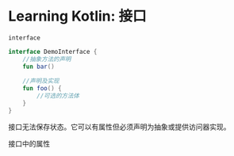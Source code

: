 # Learning Kotlin: 接口


`interface`

```kotlin
interface DemoInterface {
    //抽象方法的声明
    fun bar()
    
    //声明及实现
    fun foo() {
        //可选的方法体
    }
}
```



接口无法保存状态。它可以有属性但必须声明为抽象或提供访问器实现。



接口中的属性

